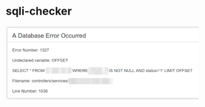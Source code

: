 # sqli-checker
![Gambar1](https://github.com/Dinas-Kominfo-Kota-Tangerang/sqli-checker/blob/master/images/Screenshot%20from%202020-08-03%2009-13-44.png)
